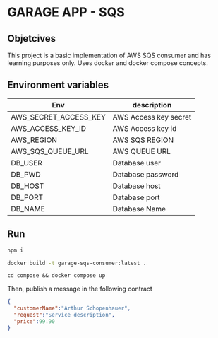 # GARAGE APP - SQS

## Objetcives
This project is a basic implementation of AWS SQS consumer and has learning purposes only.
Uses docker and docker compose concepts.

## Environment variables

| Env                   | description           |
|-----------------------|-----------------------|
| AWS_SECRET_ACCESS_KEY | AWS Access key secret |
| AWS_ACCESS_KEY_ID     | AWS Access key id     |
| AWS_REGION            | AWS SQS REGION        |
| AWS_SQS_QUEUE_URL     | AWS QUEUE URL         |
| DB_USER               | Database user         |
| DB_PWD                | Database password     |
| DB_HOST               | Database host         |
| DB_PORT               | Database port         |
| DB_NAME               | Database Name         |

## Run

```bash
npm i
```

```bash
docker build -t garage-sqs-consumer:latest .
```

```shell
cd compose && docker compose up
```

Then, publish a message in the following contract

```json
{
  "customerName":"Arthur Schopenhauer",
  "request":"Service description",
  "price":99.90
}
```
